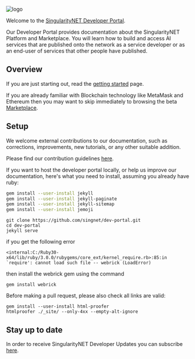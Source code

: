 ![logo](theme/assets/images/layout/logo.png)

Welcome to the [SingularityNET Developer Portal](https://dev.singularitynet.io).

Our Developer Portal provides documentation about the SingularityNET Platform and Marketplace. You will learn how to build and access AI services that are published onto the network as a service developer or as an end-user of services that other people have published.

## Overview

If you are just starting out, read the [getting started](https://dev.singularitynet.io/tutorials/getting-started) page.

If you are already familiar with Blockchain technology like MetaMask and Ethereum then you may want to skip immediately to browsing the beta [Marketplace](http://beta.singularitynet.io).

## Setup

We welcome external contributions to our documentation, such as corrections, improvements, new tutorials, or any other suitable addition.

Please find our contribution guidelines [here](https://dev.singularitynet.io/docs/contribute/contribution-guidelines).

If you want to host the developer portal locally, or help us improve our documentation, here's what you need to install, assuming you already have ruby:

```sh
gem install --user-install jekyll
gem install --user-install jekyll-paginate
gem install --user-install jekyll-sitemap
gem install --user-install jemoji
```

```
git clone https://github.com/singnet/dev-portal.git
cd dev-portal
jekyll serve
```
if you get the following error
```
<internal:C:/Ruby30-x64/lib/ruby/3.0.0/rubygems/core_ext/kernel_require.rb>:85:in `require': cannot load such file -- webrick (LoadError)
```

then install the webrick gem using the command
```
gem install webrick
```

Before making a pull request, please also check all links are valid:

```
gem install --user-install html-proofer
htmlproofer ./_site/ --only-4xx --empty-alt-ignore
```

## Stay up to date

In order to receive SingularityNET Developer Updates you can subscribe [here](https://dev.singularitynet.io/newsletter).
